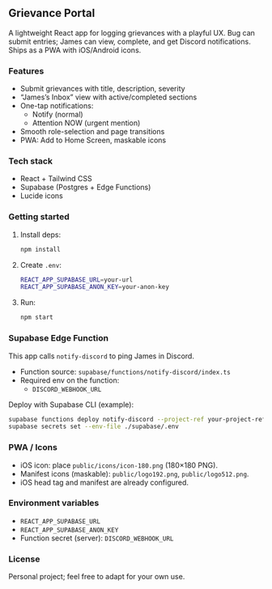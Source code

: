 ## Grievance Portal

A lightweight React app for logging grievances with a playful UX. Bug can submit entries; James can view, complete, and get Discord notifications. Ships as a PWA with iOS/Android icons.

### Features
- Submit grievances with title, description, severity
- “James’s Inbox” view with active/completed sections
- One-tap notifications:
  - Notify (normal)
  - Attention NOW (urgent mention)
- Smooth role-selection and page transitions
- PWA: Add to Home Screen, maskable icons

### Tech stack
- React + Tailwind CSS
- Supabase (Postgres + Edge Functions)
- Lucide icons

### Getting started
1. Install deps:
   ```bash
   npm install
   ```
2. Create `.env`:
   ```bash
   REACT_APP_SUPABASE_URL=your-url
   REACT_APP_SUPABASE_ANON_KEY=your-anon-key
   ```
3. Run:
   ```bash
   npm start
   ```

### Supabase Edge Function
This app calls `notify-discord` to ping James in Discord.

- Function source: `supabase/functions/notify-discord/index.ts`
- Required env on the function:
  - `DISCORD_WEBHOOK_URL`

Deploy with Supabase CLI (example):
```bash
supabase functions deploy notify-discord --project-ref your-project-ref
supabase secrets set --env-file ./supabase/.env
```

### PWA / Icons
- iOS icon: place `public/icons/icon-180.png` (180×180 PNG).
- Manifest icons (maskable): `public/logo192.png`, `public/logo512.png`.
- iOS head tag and manifest are already configured.

### Environment variables
- `REACT_APP_SUPABASE_URL`
- `REACT_APP_SUPABASE_ANON_KEY`
- Function secret (server): `DISCORD_WEBHOOK_URL`

### License
Personal project; feel free to adapt for your own use.
